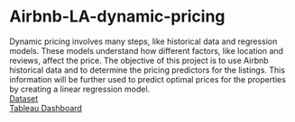 # Airbnb-LA-dynamic-pricing
Dynamic pricing involves many steps, like historical data and regression models. These models understand how different factors, like location and reviews, affect the price. The objective of this project is to use Airbnb historical data and to determine the pricing predictors for the listings. This information will be further used to predict optimal prices for the properties by creating a linear regression model.
<br>
[Dataset](https://insideairbnb.com/get-the-data/)
<br>
[Tableau Dashboard](https://public.tableau.com/views/AIRBNBLA/Dashboard1?:language=en-US&:sid=&:redirect=auth&:display_count=n&:origin=viz_share_link)
